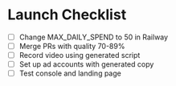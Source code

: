 # Launch Checklist

- [ ] Change MAX_DAILY_SPEND to 50 in Railway
- [ ] Merge PRs with quality 70-89%
- [ ] Record video using generated script
- [ ] Set up ad accounts with generated copy
- [ ] Test console and landing page
